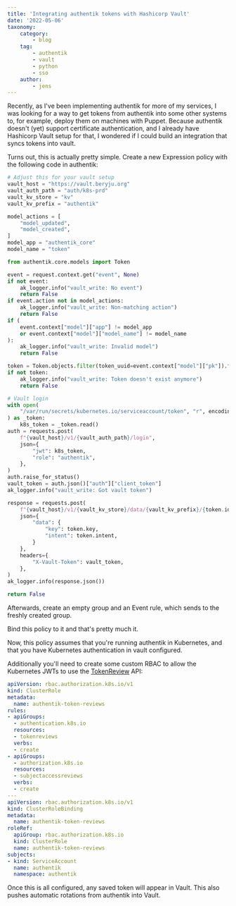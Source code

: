 ```yaml
---
title: 'Integrating authentik tokens with Hashicorp Vault'
date: '2022-05-06'
taxonomy:
    category:
        - blog
    tag:
        - authentik
        - vault
        - python
        - sso
    author:
        - jens
---
```

Recently, as I've been implementing authentik for more of my services, I was looking for a way to get tokens from authentik into some other systems to, for example, deploy them on machines with Puppet. Because authentik doesn't (yet) support certificate authentication, and I already have Hashicorp Vault setup for that, I wondered if I could build an integration that syncs tokens into vault.

Turns out, this is actually pretty simple. Create a new Expression policy with the following code in authentik:

```python
# Adjust this for your vault setup
vault_host = "https://vault.beryju.org"
vault_auth_path = "auth/k8s-prd"
vault_kv_store = "kv"
vault_kv_prefix = "authentik"

model_actions = [
    "model_updated",
    "model_created",
]
model_app = "authentik_core"
model_name = "token"

from authentik.core.models import Token

event = request.context.get("event", None)
if not event:
    ak_logger.info("vault_write: No event")
    return False
if event.action not in model_actions:
    ak_logger.info("vault_write: Non-matching action")
    return False
if (
    event.context["model"]["app"] != model_app
    or event.context["model"]["model_name"] != model_name
):
    ak_logger.info("vault_write: Invalid model")
    return False

token = Token.objects.filter(token_uuid=event.context["model"]["pk"]).first()
if not token:
    ak_logger.info("vault_write: Token doesn't exist anymore")
    return False

# Vault login
with open(
    "/var/run/secrets/kubernetes.io/serviceaccount/token", "r", encoding="utf-8"
) as _token:
    k8s_token = _token.read()
auth = requests.post(
    f"{vault_host}/v1/{vault_auth_path}/login",
    json={
        "jwt": k8s_token,
        "role": "authentik",
    },
)
auth.raise_for_status()
vault_token = auth.json()["auth"]["client_token"]
ak_logger.info("vault_write: Got vault token")

response = requests.post(
    f"{vault_host}/v1/{vault_kv_store}/data/{vault_kv_prefix}/{token.identifier}",
    json={
        "data": {
            "key": token.key,
            "intent": token.intent,
        }
    },
    headers={
        "X-Vault-Token": vault_token,
    },
)
ak_logger.info(response.json())

return False
```

Afterwards, create an empty group and an Event rule, which sends to the freshly created group.

Bind this policy to it and that's pretty much it.

Now, this policy assumes that you're running authentik in Kubernetes, and that you have Kubernetes authentication in vault configured.

Additionally you'll need to create some custom RBAC to allow the Kubernetes JWTs to use the [TokenReview](https://kubernetes.io/docs/reference/kubernetes-api/authentication-resources/token-review-v1/) API:

```yaml
apiVersion: rbac.authorization.k8s.io/v1
kind: ClusterRole
metadata:
  name: authentik-token-reviews
rules:
- apiGroups:
  - authentication.k8s.io
  resources:
  - tokenreviews
  verbs:
  - create
- apiGroups:
  - authorization.k8s.io
  resources:
  - subjectaccessreviews
  verbs:
  - create
---
apiVersion: rbac.authorization.k8s.io/v1
kind: ClusterRoleBinding
metadata:
  name: authentik-token-reviews
roleRef:
  apiGroup: rbac.authorization.k8s.io
  kind: ClusterRole
  name: authentik-token-reviews
subjects:
- kind: ServiceAccount
  name: authentik
  namespace: authentik
```

Once this is all configured, any saved token will appear in Vault. This also pushes automatic rotations from authentik into Vault.
